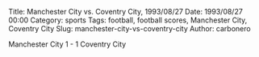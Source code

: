 Title: Manchester City vs. Coventry City, 1993/08/27
Date: 1993/08/27 00:00
Category: sports
Tags: football, football scores, Manchester City, Coventry City
Slug: manchester-city-vs-coventry-city
Author: carbonero


Manchester City 1 - 1 Coventry City
